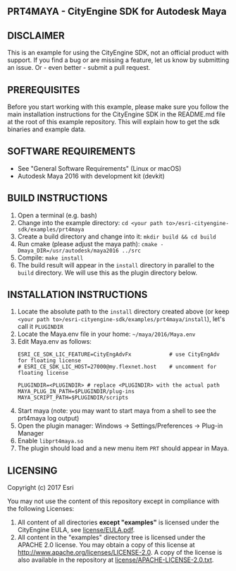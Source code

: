 PRT4MAYA - CityEngine SDK for Autodesk Maya
-------------------------------------------


DISCLAIMER
----------

This is an example for using the CityEngine SDK, not an official product with support.
If you find a bug or are missing a feature, let us know by submitting an issue. Or - even better - submit a pull request.


PREREQUISITES
-------------

Before you start working with this example, please make sure you follow
the main installation instructions for the CityEngine SDK in the
README.md file at the root of this example repository. This will 
explain how to get the sdk binaries and example data.


SOFTWARE REQUIREMENTS
---------------------

- See "General Software Requirements" (Linux or macOS)
- Autodesk Maya 2016 with development kit (devkit)


BUILD INSTRUCTIONS
------------------

1. Open a terminal (e.g. bash)
1. Change into the example directory: `cd <your path to>/esri-cityengine-sdk/examples/prt4maya`
1. Create a build directory and change into it: `mkdir build && cd build`
1. Run cmake (please adjust the maya path): `cmake -Dmaya_DIR=/usr/autodesk/maya2016 ../src`
1. Compile: `make install`
1. The build result will appear in the `install` directory in parallel to the `build` directory. We will use this as the plugin directory below.


INSTALLATION INSTRUCTIONS
-------------------------

1. Locate the absolute path to the `install` directory created above (or keep `<your path to>/esri-cityengine-sdk/examples/prt4maya/install`), let's call it `PLUGINDIR`
1. Locate the Maya.env file in your home: `~/maya/2016/Maya.env`
1. Edit Maya.env as follows:
   ```
   ESRI_CE_SDK_LIC_FEATURE=CityEngAdvFx            # use CityEngAdv for floating license
   # ESRI_CE_SDK_LIC_HOST=27000@my.flexnet.host    # uncomment for floating license
   
   PLUGINDIR=<PLUGINDIR> # replace <PLUGINDIR> with the actual path
   MAYA_PLUG_IN_PATH=$PLUGINDIR/plug-ins
   MAYA_SCRIPT_PATH=$PLUGINDIR/scripts
   ```
1. Start maya (note: you may want to start maya from a shell to see the prt4maya log output)
1. Open the plugin manager: Windows -> Settings/Preferences -> Plug-in Manager
1. Enable `libprt4maya.so`
1. The plugin should load and a new menu item `PRT` should appear in Maya.


LICENSING
---------

Copyright (c) 2017 Esri

You may not use the content of this repository except in compliance with the following Licenses:
  1. All content of all directories **except "examples"** is licensed under the CityEngine EULA, see [license/EULA.pdf](license/EULA.pdf).
  2. All content in the "examples" directory tree is licensed under the APACHE 2.0 license. You may obtain a copy of this license at http://www.apache.org/licenses/LICENSE-2.0. A copy of the license is also available in the repository at [license/APACHE-LICENSE-2.0.txt](license/APACHE-LICENSE-2.0.txt).
